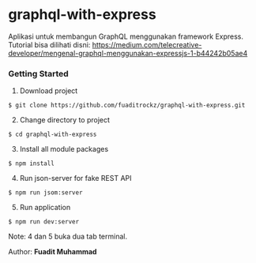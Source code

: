 # graphql-with-express
Aplikasi untuk membangun GraphQL menggunakan framework Express. Tutorial bisa dilihati disni: https://medium.com/telecreative-developer/mengenal-graphql-menggunakan-expressjs-1-b44242b05ae4

### Getting Started

1. Download project
```
$ git clone https://github.com/fuaditrockz/graphql-with-express.git
```

2. Change directory to project
```
$ cd graphql-with-express
```

3. Install all module packages
```
$ npm install
```

4. Run json-server for fake REST API
```
$ npm run jsom:server
```

5. Run application
```
$ npm run dev:server
```

Note: 4 dan 5 buka dua tab terminal. 

Author: <b>Fuadit Muhammad</b>

